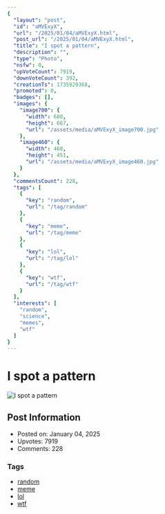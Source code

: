 ```yaml
---
{
  "layout": "post",
  "id": "aMVExyX",
  "url": "/2025/01/04/aMVExyX.html",
  "post_url": "/2025/01/04/aMVExyX.html",
  "title": "I spot a pattern",
  "description": "",
  "type": "Photo",
  "nsfw": 0,
  "upVoteCount": 7919,
  "downVoteCount": 392,
  "creationTs": 1735929368,
  "promoted": 0,
  "badges": [],
  "images": {
    "image700": {
      "width": 680,
      "height": 667,
      "url": "/assets/media/aMVExyX_image700.jpg"
    },
    "image460": {
      "width": 460,
      "height": 451,
      "url": "/assets/media/aMVExyX_image460.jpg"
    }
  },
  "commentsCount": 228,
  "tags": [
    {
      "key": "random",
      "url": "/tag/random"
    },
    {
      "key": "meme",
      "url": "/tag/meme"
    },
    {
      "key": "lol",
      "url": "/tag/lol"
    },
    {
      "key": "wtf",
      "url": "/tag/wtf"
    }
  ],
  "interests": [
    "random",
    "science",
    "memes",
    "wtf"
  ]
}
---
```


# I spot a pattern

![I spot a pattern](/assets/media/aMVExyX_image700.jpg)

## Post Information

- Posted on: January 04, 2025
- Upvotes: 7919
- Comments: 228

### Tags

- [random](/tag/random)
- [meme](/tag/meme)
- [lol](/tag/lol)
- [wtf](/tag/wtf)
